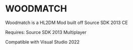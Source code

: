 # WOODMATCH

Woodmatch is a HL2DM Mod built off Source SDK 2013 CE

Requires: Source SDK 2013 Multiplayer

Compatible with Visual Studio 2022
